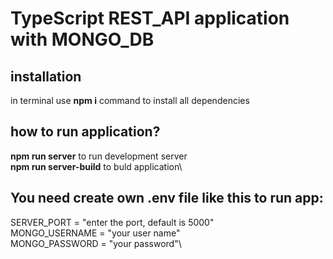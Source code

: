 # TypeScript REST_API application with MONGO_DB

## installation 

in terminal use **npm i** command to install all dependencies

## how to run application? 

**npm run server** to run development server\
**npm run server-build** to buld application\

## You need create own .env file like this to run app: 

SERVER_PORT = "enter the port, default is 5000"\
MONGO_USERNAME = "your user name"\
MONGO_PASSWORD = "your password"\

